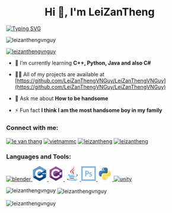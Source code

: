 
<h1 align="center">Hi 👋, I'm LeiZanTheng</h1>

<a href="https://git.io/typing-svg"><img src="https://readme-typing-svg.demolab.com?font=Fira+Code&size=26&duration=3500&pause=3000&background=2C141400&center=true&vCenter=true&multiline=true&width=1100&height=57&lines=A+random+guy+who+love+making++games+and+competitive+programming" alt="Typing SVG" /></a>


<p align="left"> <img src="https://komarev.com/ghpvc/?username=leizanthengvnguy&label=Profile%20views&color=0e75b6&style=flat" alt="leizanthengvnguy" /> </p>

<p align="left"> <a href="https://github.com/ryo-ma/github-profile-trophy"><img src="https://github-profile-trophy.vercel.app/?username=leizanthengvnguy" alt="leizanthengvnguy" /></a> </p>

- 🌱 I’m currently learning **C++, Python, Java and also C#**

- 👨‍💻 All of my projects are available at [https://github.com/LeiZanThengVNGuy/LeiZanThengVNGuy](https://github.com/LeiZanThengVNGuy/LeiZanThengVNGuy)

- 💬 Ask me about **How to be handsome**

- ⚡ Fun fact **I think I am the most handsome boy in my family**

<h3 align="left">Connect with me:</h3>
<p align="left">
<a href="https://fb.com/le van thang" target="blank"><img align="center" src="https://raw.githubusercontent.com/rahuldkjain/github-profile-readme-generator/master/src/images/icons/Social/facebook.svg" alt="le van thang" height="30" width="40" /></a>
<a href="https://www.youtube.com/c/vietnammc" target="blank"><img align="center" src="https://raw.githubusercontent.com/rahuldkjain/github-profile-readme-generator/master/src/images/icons/Social/youtube.svg" alt="vietnammc" height="30" width="40" /></a>
<a href="https://codeforces.com/profile/leizantheng" target="blank"><img align="center" src="https://raw.githubusercontent.com/rahuldkjain/github-profile-readme-generator/master/src/images/icons/Social/codeforces.svg" alt="leizantheng" height="30" width="40" /></a>
<a href="https://www.leetcode.com/leizantheng" target="blank"><img align="center" src="https://raw.githubusercontent.com/rahuldkjain/github-profile-readme-generator/master/src/images/icons/Social/leet-code.svg" alt="leizantheng" height="30" width="40" /></a>
</p>

<h3 align="left">Languages and Tools:</h3>
<p align="left"> <a href="https://www.blender.org/" target="_blank" rel="noreferrer"> <img src="https://download.blender.org/branding/community/blender_community_badge_white.svg" alt="blender" width="40" height="40"/> </a> <a href="https://www.w3schools.com/cpp/" target="_blank" rel="noreferrer"> <img src="https://raw.githubusercontent.com/devicons/devicon/master/icons/cplusplus/cplusplus-original.svg" alt="cplusplus" width="40" height="40"/> </a> <a href="https://www.w3schools.com/cs/" target="_blank" rel="noreferrer"> <img src="https://raw.githubusercontent.com/devicons/devicon/master/icons/csharp/csharp-original.svg" alt="csharp" width="40" height="40"/> </a> <a href="https://www.java.com" target="_blank" rel="noreferrer"> <img src="https://raw.githubusercontent.com/devicons/devicon/master/icons/java/java-original.svg" alt="java" width="40" height="40"/> </a> <a href="https://www.photoshop.com/en" target="_blank" rel="noreferrer"> <img src="https://raw.githubusercontent.com/devicons/devicon/master/icons/photoshop/photoshop-line.svg" alt="photoshop" width="40" height="40"/> </a> <a href="https://www.python.org" target="_blank" rel="noreferrer"> <img src="https://raw.githubusercontent.com/devicons/devicon/master/icons/python/python-original.svg" alt="python" width="40" height="40"/> </a> <a href="https://unity.com/" target="_blank" rel="noreferrer"> <img src="https://www.vectorlogo.zone/logos/unity3d/unity3d-icon.svg" alt="unity" width="40" height="40"/> </a> </p>

<p><img align="left" src="https://github-readme-stats.vercel.app/api/top-langs?username=leizanthengvnguy&show_icons=true&locale=en&layout=compact" alt="leizanthengvnguy" /></p>

<p>&nbsp;<img align="center" src="https://github-readme-stats.vercel.app/api?username=leizanthengvnguy&show_icons=true&locale=en" alt="leizanthengvnguy" /></p>

<p><img align="center" src="https://github-readme-streak-stats.herokuapp.com/?user=leizanthengvnguy&" alt="leizanthengvnguy" /></p>

